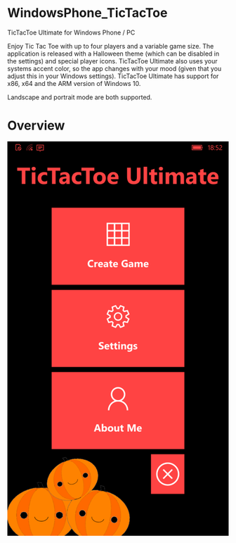 # WindowsPhone_TicTacToe
TicTacToe Ultimate for Windows Phone / PC

Enjoy Tic Tac Toe with up to four players and a variable game size. The application is released with a Halloween theme (which can be disabled in the settings) and special player icons. TicTacToe Ultimate also uses your systems accent color, so the app changes with your mood (given that you adjust this in your Windows settings). TicTacToe Ultimate has support for x86, x64 and the ARM version of Windows 10.

Landscape and portrait mode are both supported.

# Overview
![TicTacToe Ultimate](TicTacToe_Ultimate_Screenshots/Mobile_Portrait_RedAccent_Dark_Home.png?raw=true "TicTacToe Ultimate")

